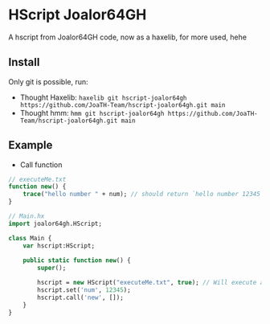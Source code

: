 # HScript Joalor64GH
A hscript from Joalor64GH code, now as a haxelib, for more used, hehe

## Install
Only git is possible, run:
- Thought Haxelib: `haxelib git hscript-joalor64gh https://github.com/JoaTH-Team/hscript-joalor64gh.git main`
- Thought hmm: `hmm git hscript-joalor64gh https://github.com/JoaTH-Team/hscript-joalor64gh.git main`

## Example
- Call function
```haxe
// executeMe.txt
function new() {
    trace("hello number " + num); // should return `hello number 12345`
}

// Main.hx
import joalor64gh.HScript;

class Main {
    var hscript:HScript;
    
    public static function new() {
        super();

        hscript = new HScript("executeMe.txt", true); // Will execute a exists file
        hscript.set('num', 12345);
        hscript.call('new', []);
    }
}
```